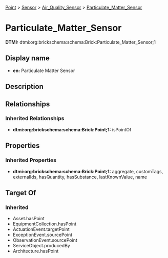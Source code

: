 [Point](../../../Point.md) > [Sensor](../../Sensor.md) > [Air_Quality_Sensor](../Air_Quality_Sensor.md) > [Particulate_Matter_Sensor](.)
# Particulate_Matter_Sensor
**DTMI:** dtmi:org:brickschema:schema:Brick:Particulate_Matter_Sensor;1
## Display name
- **en:** Particulate Matter Sensor
## Description
## Relationships
### Inherited Relationships
* **dtmi:org:brickschema:schema:Brick:Point;1:** isPointOf
## Properties
### Inherited Properties
* **dtmi:org:brickschema:schema:Brick:Point;1:** aggregate, customTags, externalIds, hasQuantity, hasSubstance, lastKnownValue, name
## Target Of
### Inherited
* Asset.hasPoint
* EquipmentCollection.hasPoint
* ActuationEvent.targetPoint
* ExceptionEvent.sourcePoint
* ObservationEvent.sourcePoint
* ServiceObject.producedBy
* Architecture.hasPoint
